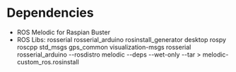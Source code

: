 # Dependencies

- ROS Melodic for Raspian Buster
- ROS Libs: rosserial rosserial_arduino
	rosinstall_generator desktop rospy roscpp std_msgs gps_common visualization-msgs rosserial rosserial_arduino --rosdistro melodic --deps --wet-only --tar > melodic-custom_ros.rosinstall
